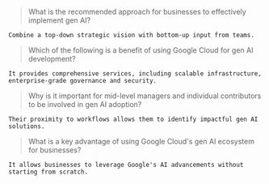 >What is the recommended approach for businesses to effectively implement gen AI?
```
Combine a top-down strategic vision with bottom-up input from teams.
```
>Which of the following is a benefit of using Google Cloud for gen AI development?
```
It provides comprehensive services, including scalable infrastructure, enterprise-grade governance and security.
```
>Why is it important for mid-level managers and individual contributors to be involved in gen AI adoption?
```
Their proximity to workflows allows them to identify impactful gen AI solutions.
```
>What is a key advantage of using Google Cloud's gen AI ecosystem for businesses?
```
It allows businesses to leverage Google's AI advancements without starting from scratch.
```